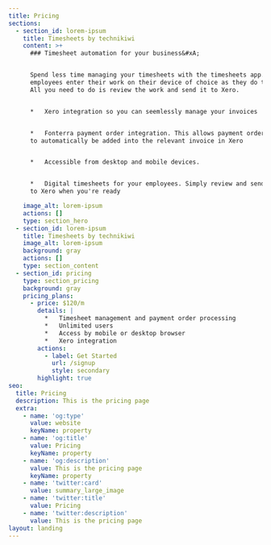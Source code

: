 ```yaml
---
title: Pricing
sections:
  - section_id: lorem-ipsum
    title: Timesheets by technikiwi
    content: >+
      ### Timesheet automation for your business&#xA;


      Spend less time managing your timesheets with the timesheets app. You're
      employees enter their work on their device of choice as they do the work. 
      All you need to do is review the work and send it to Xero.


      *   Xero integration so you can seemlessly manage your invoices 


      *   Fonterra payment order integration. This allows payment orders numbers
      to automatically be added into the relevant invoice in Xero


      *   Accessible from desktop and mobile devices. 


      *   Digital timesheets for your employees. Simply review and send the jobs
      to Xero when you're ready

    image_alt: lorem-ipsum
    actions: []
    type: section_hero
  - section_id: lorem-ipsum
    title: Timesheets by technikiwi
    image_alt: lorem-ipsum
    background: gray
    actions: []
    type: section_content
  - section_id: pricing
    type: section_pricing
    background: gray
    pricing_plans:
      - price: $120/m
        details: |
          *   Timesheet management and payment order processing
          *   Unlimited users
          *   Access by mobile or desktop browser
          *   Xero integration
        actions:
          - label: Get Started
            url: /signup
            style: secondary
        highlight: true
seo:
  title: Pricing
  description: This is the pricing page
  extra:
    - name: 'og:type'
      value: website
      keyName: property
    - name: 'og:title'
      value: Pricing
      keyName: property
    - name: 'og:description'
      value: This is the pricing page
      keyName: property
    - name: 'twitter:card'
      value: summary_large_image
    - name: 'twitter:title'
      value: Pricing
    - name: 'twitter:description'
      value: This is the pricing page
layout: landing
---
```

